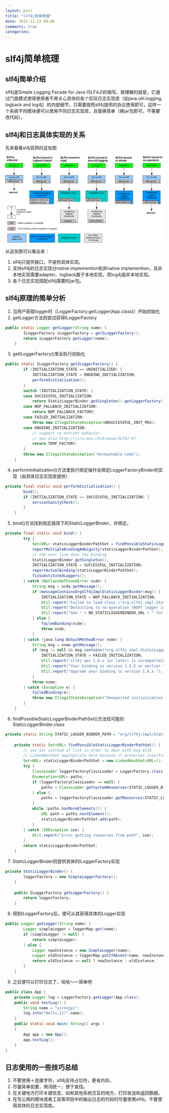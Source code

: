```yaml
---
layout: post
title: "slf4j简单梳理"
date: 2015-11-22 09:06
comments: true
categories: 
---
```

# slf4j简单梳理
## slf4j简单介绍
slf4j是Simple Logging Facade for Java (SLF4J)的缩写。我理解的就是，它通过门面模式使得使用者不用关心具体的各个实际日志实现库（如java.util.logging, logback and log4j）的内部细节，只需要按照slf4j提供的协议使用即可，这样一个系统不同模块便可以使用不同日志实现库，且替换简单（换jar包即可，不需要改代码）。<!--more-->
## slf4j和日志具体实现的关系
先来看看sl4j官网的这张图   

![Alt Text](/images/log/1.png "slf4j")

从这张图可以看出来：  

1. slf4j只提供接口，不提供具体实现。
2. 支持slf4j的日志实现分native implemention和非native implemention，且非本地实现需要adapter。logback属于本地实现，而log4j是非本地实现。
3. 各个日志实现搭配slf4j需要的jar包。   

## slf4j原理的简单分析

1. 当用户获取logger时（LoggerFactory.getLogger(App.class)）开始初始化
2. getLogger方法则尝试获得ILoggerFactory
```java
public static Logger getLogger(String name) {
        ILoggerFactory iLoggerFactory = getILoggerFactory();
        return iLoggerFactory.getLogger(name);
    }
```
3. getILoggerFactory()里会执行初始化
```java
public static ILoggerFactory getILoggerFactory() {
        if (INITIALIZATION_STATE == UNINITIALIZED) {
            INITIALIZATION_STATE = ONGOING_INITIALIZATION;
            performInitialization();
        }
        switch (INITIALIZATION_STATE) {
        case SUCCESSFUL_INITIALIZATION:
            return StaticLoggerBinder.getSingleton().getLoggerFactory();
        case NOP_FALLBACK_INITIALIZATION:
            return NOP_FALLBACK_FACTORY;
        case FAILED_INITIALIZATION:
            throw new IllegalStateException(UNSUCCESSFUL_INIT_MSG);
        case ONGOING_INITIALIZATION:
            // support re-entrant behavior.
            // See also http://jira.qos.ch/browse/SLF4J-97
            return TEMP_FACTORY;
        }
        throw new IllegalStateException("Unreachable code");
    }
```
4. performInitialization()方法里执行绑定操作会绑定LoggerFactoryBinder的实现（由具体日志实现库提供）
```java
private final static void performInitialization() {
        bind();
        if (INITIALIZATION_STATE == SUCCESSFUL_INITIALIZATION) {
            versionSanityCheck();
        }
    }
```
5. bind()方法找到指定路径下的StaticLoggerBinder，并绑定。
```java
private final static void bind() {
        try {
            Set<URL> staticLoggerBinderPathSet = findPossibleStaticLoggerBinderPathSet();
            reportMultipleBindingAmbiguity(staticLoggerBinderPathSet);
            // the next line does the binding
            StaticLoggerBinder.getSingleton();
            INITIALIZATION_STATE = SUCCESSFUL_INITIALIZATION;
            reportActualBinding(staticLoggerBinderPathSet);
            fixSubstitutedLoggers();
        } catch (NoClassDefFoundError ncde) {
            String msg = ncde.getMessage();
            if (messageContainsOrgSlf4jImplStaticLoggerBinder(msg)) {
                INITIALIZATION_STATE = NOP_FALLBACK_INITIALIZATION;
                Util.report("Failed to load class \"org.slf4j.impl.StaticLoggerBinder\".");
                Util.report("Defaulting to no-operation (NOP) logger implementation");
                Util.report("See " + NO_STATICLOGGERBINDER_URL + " for further details.");
            } else {
                failedBinding(ncde);
                throw ncde;
            }
        } catch (java.lang.NoSuchMethodError nsme) {
            String msg = nsme.getMessage();
            if (msg != null && msg.contains("org.slf4j.impl.StaticLoggerBinder.getSingleton()")) {
                INITIALIZATION_STATE = FAILED_INITIALIZATION;
                Util.report("slf4j-api 1.6.x (or later) is incompatible with this binding.");
                Util.report("Your binding is version 1.5.5 or earlier.");
                Util.report("Upgrade your binding to version 1.6.x.");
            }
            throw nsme;
        } catch (Exception e) {
            failedBinding(e);
            throw new IllegalStateException("Unexpected initialization failure", e);
        }
    }
```
6. findPossibleStaticLoggerBinderPathSet()方法找可能的StaticLoggerBinder.class
```java
private static String STATIC_LOGGER_BINDER_PATH = "org/slf4j/impl/StaticLoggerBinder.class";

    private static Set<URL> findPossibleStaticLoggerBinderPathSet() {
        // use Set instead of list in order to deal with bug #138
        // LinkedHashSet appropriate here because it preserves insertion order during iteration
        Set<URL> staticLoggerBinderPathSet = new LinkedHashSet<URL>();
        try {
            ClassLoader loggerFactoryClassLoader = LoggerFactory.class.getClassLoader();
            Enumeration<URL> paths;
            if (loggerFactoryClassLoader == null) {
                paths = ClassLoader.getSystemResources(STATIC_LOGGER_BINDER_PATH);
            } else {
                paths = loggerFactoryClassLoader.getResources(STATIC_LOGGER_BINDER_PATH);
            }
            while (paths.hasMoreElements()) {
                URL path = paths.nextElement();
                staticLoggerBinderPathSet.add(path);
            }
        } catch (IOException ioe) {
            Util.report("Error getting resources from path", ioe);
        }
        return staticLoggerBinderPathSet;
    }
```
7. StaticLoggerBinder则提供具体的ILoggerFactory实现
```java
private StaticLoggerBinder() {
        loggerFactory = new SimpleLoggerFactory();
    }

    public ILoggerFactory getLoggerFactory() {
        return loggerFactory;
    }
```
8. 得到ILoggerFactory后，便可从其获得具体的Logger实现
```java
public Logger getLogger(String name) {
        Logger simpleLogger = loggerMap.get(name);
        if (simpleLogger != null) {
            return simpleLogger;
        } else {
            Logger newInstance = new SimpleLogger(name);
            Logger oldInstance = loggerMap.putIfAbsent(name, newInstance);
            return oldInstance == null ? newInstance : oldInstance;
        }
    }
```
9. 之后便可以打印日志了，哈哈～～简单吧
```java
public class App {
    private Logger log = LoggerFactory.getLogger(App.class);
    public void testLog() {
        String name = "yirongyi";
        log.info("Hello,{}!",name);
    }
    public static void main( String[] args )
    {
        App app = new App();
        app.testLog();
    }
}
```

## 日志使用的一些技巧总结

1. 不要使用＋连接字符，slf4j支持占位符，更省内存。
2. 尽量简单扼要，用词统一，便于查找。
3. 在关键地方打印关键信息，如和其他系统交互的地方，打印发送和返回数据。
4. 在写公用的模块或者工具等项目中的输出日志的代码时尽量使用slf4j，不要使用具体的日志实现库。

